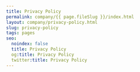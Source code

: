 ```yaml
---
title: Privacy Policy
permalink: company/{{ page.fileSlug }}/index.html
layout: company/privacy-policy.html
slug: privacy-policy
tags: pages
seo:
  noindex: false
  title: Privacy Policy
  og:title: Privacy Policy
  twitter:title: Privacy Policy
---
```



